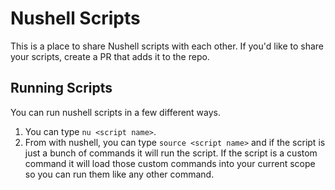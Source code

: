 # Nushell Scripts

This is a place to share Nushell scripts with each other. If you'd like to share your scripts, create a PR that adds it to the repo.

## Running Scripts

You can run nushell scripts in a few different ways.

1. You can type `nu <script name>`.
2. From with nushell, you can type `source <script name>` and if the script is just a bunch of commands it will run the script. If the script is a custom command it will load those custom commands into your current scope so you can run them like any other command.
